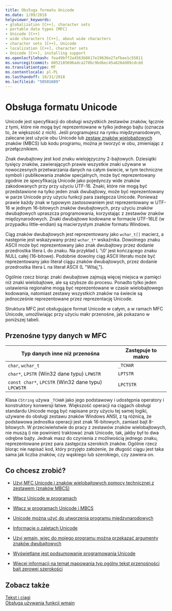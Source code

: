 ```yaml
---
title: Obsługa formatu Unicode
ms.date: 1/09/2018
helpviewer_keywords:
- globalization [C++], character sets
- portable data types [MFC]
- Unicode [C++]
- wide characters [C++], about wide characters
- character sets [C++], Unicode
- localization [C++], character sets
- Unicode [C++], installing support
ms.openlocfilehash: fea49bff2a4563b8617e19636e27afbae1c55811
ms.sourcegitcommit: 6052185696adca270bc9bdbec45a626dd89cdcdd
ms.translationtype: MT
ms.contentlocale: pl-PL
ms.lasthandoff: 10/31/2018
ms.locfileid: "50501689"
---
```

# <a name="support-for-unicode"></a>Obsługa formatu Unicode

Unicode jest specyfikacji do obsługi wszystkich zestawów znaków, łącznie z tymi, które nie mogą być reprezentowane w tylko jednego bajtu (oznacza to, że większość z nich). Jeśli programujesz na rynku międzynarodowym, zalecane jest użycie obu Unicode lub [zestaw znaków wielobajtowych](../text/support-for-multibyte-character-sets-mbcss.md) znaków (MBCS) lub kodu programu, można je tworzyć w obu, zmieniając z przełącznikiem.

Znak dwubajtowy jest kod znaku wielojęzyczny 2-bajtowych. Dziesiątki tysięcy znaków, zawierających prawie wszystkie znaki używane w nowoczesnych przetwarzania danych na całym świecie, w tym techniczne symboli i publikowania znaków specjalnych, może być reprezentowany zgodnie ze specyfikacją Unicode jako pojedynczy wide znaków zakodowanych przy przy użyciu UTF-16. Znaki, które nie mogą być przedstawione na tylko jeden znak dwubajtowy, może być reprezentowany w parze Unicode przy użyciu funkcji para zastępcza Unicode. Ponieważ prawie każdy znak w typowym zastosowaniem jest reprezentowany w UTF-16 w jednym 16-bitowych znaków dwubajtowych, przy użyciu znaków dwubajtowych upraszcza programowania, korzystając z zestawów znaków międzynarodowych. Znaki dwubajtowe kodowane w formacie UTF-16LE (w przypadku little-endian) są macierzystym znaków formatu Windows.

Ciąg znaków dwubajtowych jest reprezentowany jako `wchar_t[]` macierz, a następnie jest wskazywany przez `wchar_t*` wskaźnika. Dowolnego znaku ASCII może być reprezentowany jako znak dwubajtowy przez dodanie przedrostka litera L do znaku. Na przykład L '\0' jest kończącego znaku NULL całej (16-bitowe). Podobnie dowolny ciąg ASCII literału może być reprezentowany jako literał ciągu znaków dwubajtowych, przez dodanie przedrostka litera L na literał ASCII (L "Witaj,").

Ogólnie rzecz biorąc znaki dwubajtowe zajmują więcej miejsca w pamięci niż znaki wielobajtowe, ale są szybsze do procesu. Ponadto tylko jeden ustawienia regionalne mogą być reprezentowane w czasie wielobajtowego kodowania, natomiast zestawy wszystkich znaków na świecie są jednocześnie reprezentowane przez reprezentację Unicode.

Struktura MFC jest obsługujące format Unicode w całym, a w ramach MFC Unicode, umożliwiając przy użyciu makr przenośne, jak pokazano w poniższej tabeli.

## <a name="portable-data-types-in-mfc"></a>Przenośne typy danych w MFC

|Typ danych inne niż przenośna|Zastępuje to makro|
|-----------------------------|----------------------------|
|`char`, `wchar_t`|`_TCHAR`|
|`char*`, `LPSTR` (Win32 dane typu) `LPWSTR`|`LPTSTR`|
|`const char*`, `LPCSTR` (Win32 dane typu) `LPCWSTR`|`LPCTSTR`|

Klasa `CString` używa `_TCHAR` jako jego podstawowy i udostępnia operatory i konstruktory konwersji łatwe. Większość operacji na ciągach obsługi standardu Unicode mogą być napisane przy użyciu tej samej logiki, używane do obsługi zestawu znaków Windows ANSI, z tą różnicą, że podstawowa jednostka operacji jest znak 16-bitowych, zamiast bajt 8-bitowych. W przeciwieństwie do pracy z zestawów znaków wielobajtowych, nie muszą (i nie powinien) traktować znak Unicode, tak, jakby był to dwa odrębne bajty. Jednak masz do czynienia z możliwością jednego znaku, reprezentowane przez para zastępcza szerokich znaków. Ogólnie rzecz biorąc nie napisać kod, który przyjęto założenie, że długość ciągu jest taka sama jak liczba znaków, czy wąskiego lub szerokiego, czy zawiera on.

## <a name="what-do-you-want-to-do"></a>Co chcesz zrobić?

- [Użyj MFC Unicode i znaków wielobajtowych pomocy technicznej z zestawem (znaków MBCS)](../atl-mfc-shared/unicode-and-multibyte-character-set-mbcs-support.md)

- [Włącz Unicode w programach](../text/international-enabling.md)

- [Włącz w programach Unicode i MBCS](../text/internationalization-strategies.md)

- [Unicode można użyć do utworzenia programu międzynarodowych](../text/unicode-programming-summary.md)

- [Informacje o zaletach Unicode](../text/benefits-of-character-set-portability.md)

- [Użyj wmain, więc do mojego programu można przekazać argumenty znaków dwubajtowych](../text/support-for-using-wmain.md)

- [Wyświetlane jest podsumowanie programowania Unicode](../text/unicode-programming-summary.md)

- [Więcej informacji na temat mapowania typ ogólny tekst przenośności bajt zerowej szerokości](../text/generic-text-mappings-in-tchar-h.md)

## <a name="see-also"></a>Zobacz także

[Tekst i ciągi](../text/text-and-strings-in-visual-cpp.md)<br/>
[Obsługa używania funkcji wmain](../text/support-for-using-wmain.md)